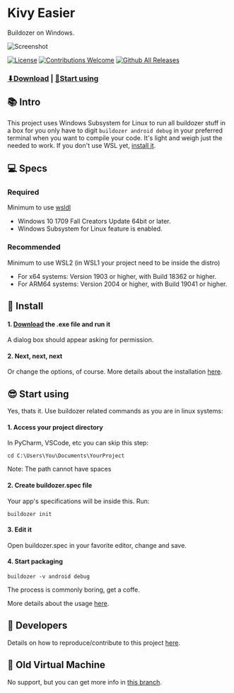 # Kivy Easier
Buildozer on Windows.

![Screenshot](https://user-images.githubusercontent.com/66187211/96212318-eba01480-0f4c-11eb-9a53-5394175c8bac.png)

[![License](https://img.shields.io/github/license/ntaraujo/kivy-easier.svg?style=flat-square)](https://github.com/ntaraujo/kivy-easier/blob/master/LICENSE)
[![Contributions Welcome](https://img.shields.io/badge/contributions-welcome-brightgreen.svg?style=flat)](https://github.com/ntaraujo/kivy-easier/issues)
[![Github All Releases](https://img.shields.io/github/downloads/ntaraujo/kivy-easier/total.svg?style=flat-square)](https://github.com/ntaraujo/kivy-easier/releases/latest)

### [⬇Download](https://github.com/ntaraujo/kivy-easier/releases/latest/download/ke-installer.exe) | [📓Start using](https://github.com/ntaraujo/kivy-easier#😎-Start-Using)

## 📚 Intro

This project uses Windows Subsystem for Linux to run all buildozer stuff in a box for you only have to digit `buildozer android debug` in your preferred terminal when you want to compile your code. It's light and weigh just the needed to work. If you don't use WSL yet, [install it](https://docs.microsoft.com/en-us/windows/wsl/install-win10).

## 💻 Specs

### Required
Minimum to use [wsldl](https://github.com/yuk7/wsldl)
* Windows 10 1709 Fall Creators Update 64bit or later.
* Windows Subsystem for Linux feature is enabled.
### Recommended
Minimum to use WSL2 (in WSL1 your project need to be inside the distro)
* For x64 systems: Version 1903 or higher, with Build 18362 or higher.
* For ARM64 systems: Version 2004 or higher, with Build 19041 or higher.

## 💾 Install

#### 1. [Download](https://github.com/ntaraujo/kivy-easier/releases/latest) the .exe file and run it
A dialog box should appear asking for permission. 
#### 2. Next, next, next
Or change the options, of course. More details about the installation [here](https://github.com/ntaraujo/kivy-easier/blob/master/INSTALL.md).

## 😎 Start using
Yes, thats it. Use buildozer related commands as you are in linux systems:

#### 1. Access your project directory
In PyCharm, VSCode, etc you can skip this step:
```
cd C:\Users\You\Documents\YourProject
```
Note: The path cannot have spaces

#### 2. Create buildozer.spec file
Your app's specifications will be inside this. Run:
```
buildozer init
```

#### 3. Edit it
Open buildozer.spec in your favorite editor, change and save.

#### 4. Start packaging
```
buildozer -v android debug
```
The process is commonly boring, get a coffe.

More details about the usage [here](https://github.com/ntaraujo/kivy-easier/blob/master/USAGE.md).

## 🔧 Developers

Details on how to reproduce/contribute to this project [here](https://github.com/ntaraujo/kivy-easier/blob/master/DEVELOP.md).

## 📁 Old Virtual Machine
No support, but you can get more info in [this branch](https://github.com/ntaraujo/kivy-easier/tree/old-vm).
